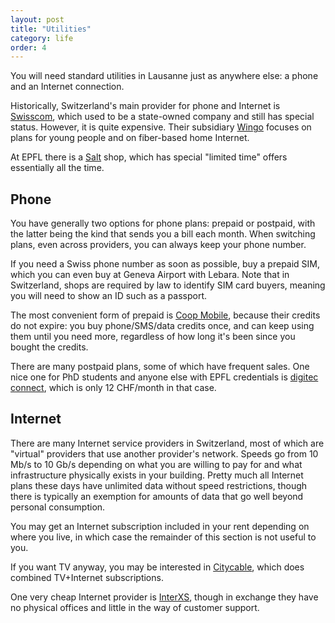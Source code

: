 ```yaml
---
layout: post
title: "Utilities"
category: life
order: 4
---
```


You will need standard utilities in Lausanne just as anywhere else: a phone and an Internet connection.

Historically, Switzerland's main provider for phone and Internet is [Swisscom](https://www.swisscom.ch/en/residential.html), which used to be a state-owned company and still has special status.
However, it is quite expensive. Their subsidiary [Wingo](https://www.wingo.ch/fr) focuses on plans for young people and on fiber-based home Internet.

At EPFL there is a [Salt](https://salt.ch/en) shop, which has special "limited time" offers essentially all the time.


## Phone

You have generally two options for phone plans: prepaid or postpaid, with the latter being the kind that sends you a bill each month.
When switching plans, even across providers, you can always keep your phone number.

If you need a Swiss phone number as soon as possible, buy a prepaid SIM, which you can even buy at Geneva Airport with Lebara.
Note that in Switzerland, shops are required by law to identify SIM card buyers, meaning you will need to show an ID such as a passport.

The most convenient form of prepaid is [Coop Mobile](https://www.coopmobile.ch/fr/mobile-prepaid), because their credits do not expire:
you buy phone/SMS/data credits once, and can keep using them until you need more, regardless of how long it's been since you bought the credits.

There are many postpaid plans, some of which have frequent sales.
One nice one for PhD students and anyone else with EPFL credentials is [digitec connect](https://connect.digitec.ch/connect/en/landing-page/students), which is only 12 CHF/month in that case.


## Internet

There are many Internet service providers in Switzerland, most of which are "virtual" providers that use another provider's network.
Speeds go from 10 Mb/s to 10 Gb/s depending on what you are willing to pay for and what infrastructure physically exists in your building.
Pretty much all Internet plans these days have unlimited data without speed restrictions, though there is typically an exemption for amounts of data that go well beyond personal consumption.

You may get an Internet subscription included in your rent depending on where you live, in which case the remainder of this section is not useful to you.

If you want TV anyway, you may be interested in [Citycable](https://citycable.ch/), which does combined TV+Internet subscriptions.

One very cheap Internet provider is [InterXS](https://interxs.ch/), though in exchange they have no physical offices and little in the way of customer support.
